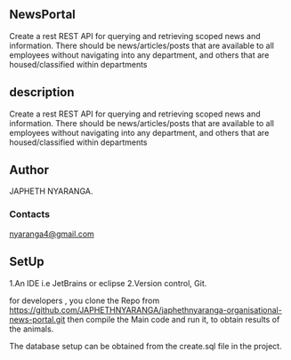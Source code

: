 ## **NewsPortal**
Create a rest REST API for querying and retrieving scoped news and information. There should be news/articles/posts that are available to all employees without navigating into any department, and others that are housed/classified within departments

## description

Create a rest REST API for querying and retrieving scoped news and information. There should be news/articles/posts that are available to all employees without navigating into any department, and others that are housed/classified within departments
## Author
JAPHETH NYARANGA.

### Contacts
nyaranga4@gmail.com

## SetUp

1.An IDE i.e JetBrains or eclipse
2.Version control, Git.

for developers , you clone the Repo from https://github.com/JAPHETHNYARANGA/japhethnyaranga-organisational-news-portal.git
then compile the Main code and run it, to obtain results of the animals.

The database setup can be obtained from the create.sql file in the project.